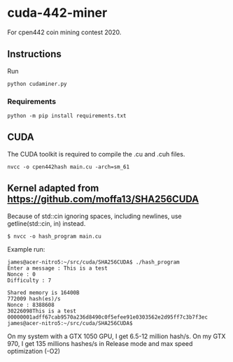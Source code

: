 # cuda-442-miner
For cpen442 coin mining contest 2020.

## Instructions
Run 
```
python cudaminer.py
```

### Requirements
```
python -m pip install requirements.txt
```

## CUDA
The CUDA toolkit is required to compile the .cu and .cuh files.
```
nvcc -o cpen442hash main.cu -arch=sm_61
```

## Kernel adapted from https://github.com/moffa13/SHA256CUDA

Because of std::cin ignoring spaces, including newlines, use getline(std::cin, in) instead.

`$ nvcc -o hash_program main.cu`

Example run:

```
james@acer-nitro5:~/src/cuda/SHA256CUDA$ ./hash_program 
Enter a message : This is a test
Nonce : 0
Difficulty : 7

Shared memory is 16400B
772009 hash(es)/s
Nonce : 8388608
30226098This is a test
00000001adff67cab9570a236d8490c0f5efee91e0303562e2d95ff7c3b7f3ec
james@acer-nitro5:~/src/cuda/SHA256CUDA$
```

On my system with a GTX 1050 GPU, I get 6.5-12 million hash/s.
On my GTX 970, I get 135 millions hashes/s in Release mode and max speed optimization (-O2)

